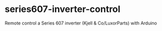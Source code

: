 # series607-inverter-control
Remote control a Series 607 inverter (Kjell &amp; Co/LuxorParts) with Arduino
